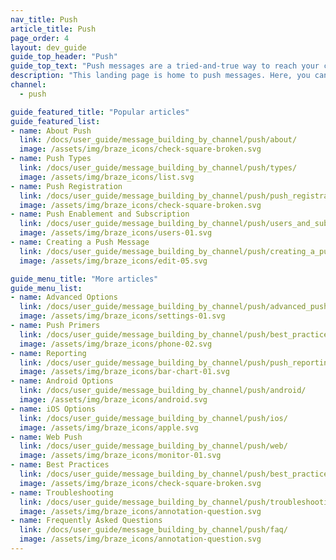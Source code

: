 ```yaml
---
nav_title: Push
article_title: Push
page_order: 4
layout: dev_guide
guide_top_header: "Push"
guide_top_text: "Push messages are a tried-and-true way to reach your customers via mobile or web. They're useful for driving a user to a specific place, but you should use them wisely. Read any of the following articles or check out our [Push Braze Learning course](https://learning.braze.com/messaging-channels-push) to learn who you can send a push to, how to send it, and what advanced push capabilities Braze offers."
description: "This landing page is home to push messages. Here, you can find articles on push types, push registration, push enablement, push primers, push reporting, and more."
channel:
  - push

guide_featured_title: "Popular articles"
guide_featured_list:
- name: About Push
  link: /docs/user_guide/message_building_by_channel/push/about/
  image: /assets/img/braze_icons/check-square-broken.svg
- name: Push Types
  link: /docs/user_guide/message_building_by_channel/push/types/
  image: /assets/img/braze_icons/list.svg
- name: Push Registration
  link: /docs/user_guide/message_building_by_channel/push/push_registration/
  image: /assets/img/braze_icons/check-square-broken.svg
- name: Push Enablement and Subscription
  link: /docs/user_guide/message_building_by_channel/push/users_and_subscriptions/
  image: /assets/img/braze_icons/users-01.svg
- name: Creating a Push Message
  link: /docs/user_guide/message_building_by_channel/push/creating_a_push_message/
  image: /assets/img/braze_icons/edit-05.svg

guide_menu_title: "More articles"
guide_menu_list:
- name: Advanced Options
  link: /docs/user_guide/message_building_by_channel/push/advanced_push_options/
  image: /assets/img/braze_icons/settings-01.svg
- name: Push Primers
  link: /docs/user_guide/message_building_by_channel/push/best_practices/push_primer_messages/
  image: /assets/img/braze_icons/phone-02.svg
- name: Reporting
  link: /docs/user_guide/message_building_by_channel/push/push_reporting/
  image: /assets/img/braze_icons/bar-chart-01.svg
- name: Android Options
  link: /docs/user_guide/message_building_by_channel/push/android/
  image: /assets/img/braze_icons/android.svg
- name: iOS Options
  link: /docs/user_guide/message_building_by_channel/push/ios/
  image: /assets/img/braze_icons/apple.svg
- name: Web Push
  link: /docs/user_guide/message_building_by_channel/push/web/
  image: /assets/img/braze_icons/monitor-01.svg
- name: Best Practices
  link: /docs/user_guide/message_building_by_channel/push/best_practices/
  image: /assets/img/braze_icons/check-square-broken.svg
- name: Troubleshooting
  link: /docs/user_guide/message_building_by_channel/push/troubleshooting/
  image: /assets/img/braze_icons/annotation-question.svg
- name: Frequently Asked Questions
  link: /docs/user_guide/message_building_by_channel/push/faq/
  image: /assets/img/braze_icons/annotation-question.svg
---
```

<br><br>
